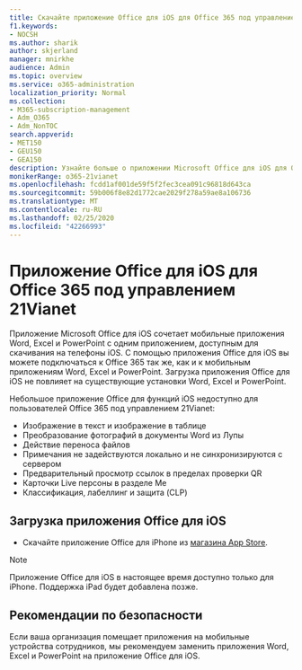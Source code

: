 ```yaml
---
title: Скачайте приложение Office для iOS для Office 365 под управлением 21Vianet
f1.keywords:
- NOCSH
ms.author: sharik
author: skjerland
manager: mnirkhe
audience: Admin
ms.topic: overview
ms.service: o365-administration
localization_priority: Normal
ms.collection:
- M365-subscription-management
- Adm_O365
- Adm_NonTOC
search.appverid:
- MET150
- GEU150
- GEA150
description: Узнайте больше о приложении Microsoft Office для iOS для Office 365 под управлением 21Vianet и о том, как скачать его для клиентов в Китае.
monikerRange: o365-21vianet
ms.openlocfilehash: fcdd1af001de59f5f2fec3cea091c96818d643ca
ms.sourcegitcommit: 59b006f8e82d1772cae2029f278a59ae8a106736
ms.translationtype: MT
ms.contentlocale: ru-RU
ms.lasthandoff: 02/25/2020
ms.locfileid: "42266993"
---
```

# <a name="office-app-for-ios-for-office-365-operated-by-21vianet"></a>Приложение Office для iOS для Office 365 под управлением 21Vianet

Приложение Microsoft Office для iOS сочетает мобильные приложения Word, Excel и PowerPoint с одним приложением, доступным для скачивания на телефоны iOS. С помощью приложения Office для iOS вы можете подключаться к Office 365 так же, как и к мобильным приложениям Word, Excel и PowerPoint. Загрузка приложения Office для iOS не повлияет на существующие установки Word, Excel и PowerPoint.

Небольшое приложение Office для функций iOS недоступно для пользователей Office 365 под управлением 21Vianet:

- Изображение в текст и изображение в таблице 
- Преобразование фотографий в документы Word из Лупы 
- Действие переноса файлов 
- Примечания не задействуются локально и не синхронизируются с сервером
- Предварительный просмотр ссылок в пределах проверки QR
- Карточки Live персоны в разделе Me
- Классификация, лабеллинг и защита (CLP)


## <a name="download-the-office-app-for-ios"></a>Загрузка приложения Office для iOS

- Скачайте приложение Office для iPhone из [магазина App Store](https://products.office.com/mobile/office?rtc=2). 

> [!NOTE]
> Приложение Office для iOS в настоящее время доступно только для iPhone. Поддержка iPad будет добавлена позже. 

## <a name="security-considerations"></a>Рекомендации по безопасности

Если ваша организация помещает приложения на мобильные устройства сотрудников, мы рекомендуем заменить приложения Word, Excel и PowerPoint на приложение Office для iOS.  


